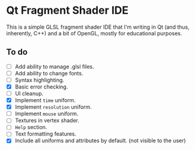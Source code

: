 # Qt Fragment Shader IDE
This is a simple GLSL fragment shader IDE that I'm writing in Qt (and thus, inherently, C++) and a bit of OpenGL, mostly for educational purposes.

## To do
- [ ] Add ability to manage .glsl files.
- [ ] Add ability to change fonts.
- [ ] Syntax highlighting.
- [x] Basic error checking.
- [ ] UI cleanup.
- [x] Implement ```time``` uniform.
- [x] Implement ```resolution``` uniform.
- [ ] Implement ```mouse``` uniform.
- [ ] Textures in vertex shader.
- [ ] ```Help``` section.
- [ ] Text formatting features.
- [x] Include all uniforms and attributes by default. (not visible to the user)
